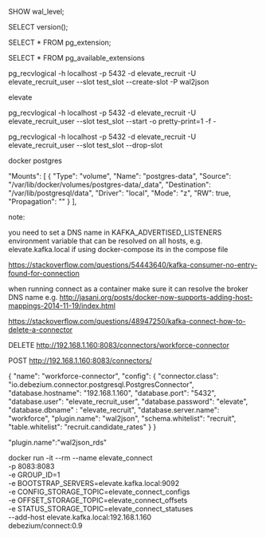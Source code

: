 SHOW wal_level;

SELECT version();

SELECT * FROM pg_extension;

SELECT * FROM pg_available_extensions


pg_recvlogical -h localhost -p 5432 -d elevate_recruit -U elevate_recruit_user --slot test_slot --create-slot -P wal2json

elevate


pg_recvlogical -h localhost -p 5432 -d elevate_recruit -U elevate_recruit_user --slot test_slot --start -o pretty-print=1 -f -

pg_recvlogical  -h localhost -p 5432 -d elevate_recruit -U elevate_recruit_user --slot test_slot --drop-slot


docker postgres

"Mounts": [
		{
			"Type": "volume",
			"Name": "postgres-data",
			"Source": "/var/lib/docker/volumes/postgres-data/_data",
			"Destination": "/var/lib/postgresql/data",
			"Driver": "local",
			"Mode": "z",
			"RW": true,
			"Propagation": ""
		}
	],

note:

you need to set a DNS name in KAFKA_ADVERTISED_LISTENERS environment variable that can be resolved
on all hosts, e.g. elevate.kafka.local
if using docker-compose its in the compose file

https://stackoverflow.com/questions/54443640/kafka-consumer-no-entry-found-for-connection

when running connect as a container make sure it can resolve the broker DNS name
e.g.
http://jasani.org/posts/docker-now-supports-adding-host-mappings-2014-11-19/index.html


https://stackoverflow.com/questions/48947250/kafka-connect-how-to-delete-a-connector

DELETE http://192.168.1.160:8083/connectors/workforce-connector

POST http://192.168.1.160:8083/connectors/

{
  "name": "workforce-connector",
  "config": {
    "connector.class": "io.debezium.connector.postgresql.PostgresConnector",
    "database.hostname": "192.168.1.160",
    "database.port": "5432",
    "database.user": "elevate_recruit_user",
    "database.password": "elevate",
    "database.dbname" : "elevate_recruit",
    "database.server.name": "workforce",
    "plugin.name": "wal2json",
    "schema.whitelist": "recruit",
    "table.whitelist": "recruit.candidate_rates"
  }
}

"plugin.name":"wal2json_rds"



docker run -it --rm --name elevate_connect \
-p 8083:8083 \
-e GROUP_ID=1 \
-e BOOTSTRAP_SERVERS=elevate.kafka.local:9092 \
-e CONFIG_STORAGE_TOPIC=elevate_connect_configs \
-e OFFSET_STORAGE_TOPIC=elevate_connect_offsets \
-e STATUS_STORAGE_TOPIC=elevate_connect_statuses \
--add-host elevate.kafka.local:192.168.1.160 \
debezium/connect:0.9

